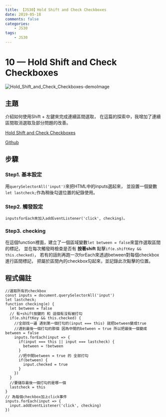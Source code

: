 ```yaml
---
title: 【JS30】Hold Shift and Check Checkboxes
date: 2019-05-18
comments: false
categories:
    - JS30
tags:
    - JS30
---
```


# 10 — Hold Shift and Check Checkboxes

![Hold_Shift_and_Check_Checkboxes-demoImage](0_ehPGKgaPx7n6UAOc.png)

## 主題

介紹如何使用Shift + 左鍵來完成連續區間選取，
在這篇的探索中，我增加了連續區間取消選取及部分問題的改善。

[Hold Shift and Check Checkboxes](https://des86532.github.io/javascript-30/10_Hold-Shift-and-Check-Checkboxes/index.html)

[Github](https://github.com/des86532/javascript-30/tree/master/10_Hold-Shift-and-Check-Checkboxes)

## 步驟

### Step1. 基本設定

用`querySelectorAll('input')`來把HTML中的inputs選起來，
並設置一個變數`let lastcheck;`作為稍後勾選位置的紀錄使用。

### Step2. 觸發設定

```
inputsforEach來加入addEventListener('click', checking)。
```

### Step3. checking

在這個function裡面，建立了一個區域變數`let between = false`來當作選取區間的標記，
並在每次觸發時檢查是否有 **按著shift** 點擊`if(e.shiftKey && this.checked)`，
若有的話則再跑一次forEach來透過between對每個checkbox進行區間標記，
把屬於區間內的checkbox勾起來，並記錄此次點擊的位置。

## 程式備註

```
//選取所有的checkbox
const inputs = document.querySelectorAll('input')
let lastcheck;
function checking(e) {
  let between = false
  // 有+shift按鍵的 和 這個有沒有被打勾
  if(e.shiftKey && this.checked) {
    //全部找一遍 遇到第一個打勾的(input === this) 就把between變成true
    //遇到最後一個打勾的那個 因為中間的between = true 所以把最後一個變成 between = false
    inputs.forEach(input => {
      if(input === this || input === lastcheck) {
        between = !between
      }
      //把中間between = true 的 全部打勾
      if(between) {
        input.checked = true
      }
    })
  }
  //要儲存最後一個打勾的是哪一個
  lastcheck = this
}
// 為每個checkbox加上click事件
inputs.forEach(input => {
  input.addEventListener('click', checking)
})
```